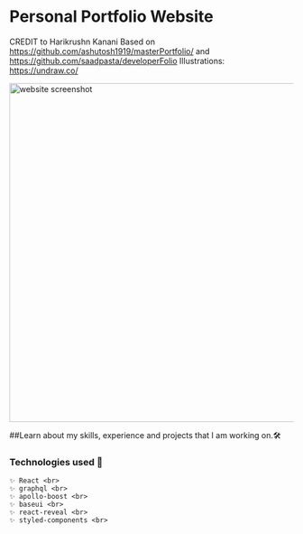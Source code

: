 # Personal Portfolio Website
  CREDIT to Harikrushn Kanani
  Based on https://github.com/ashutosh1919/masterPortfolio/ and https://github.com/saadpasta/developerFolio
  Illustrations: https://undraw.co/

  <img src="https://i.postimg.cc/KYCLWf6W/portfolio-snapshot.jpg" width="600" alt="website screenshot" />
  
  ##Learn about my skills, experience and projects that I am working on.🛠️ 
  
  ### Technologies used 🧰 <br>
    ✨ React <br>
    ✨ graphql <br>
    ✨ apollo-boost <br>
    ✨ baseui <br>
    ✨ react-reveal <br>
    ✨ styled-components <br>



